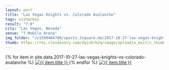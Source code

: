 ```yaml
---
layout: post
title: "Las Vegas Knights vs. Colorado Avalanche"
tags: eishockey
result: "7:0"
city: "Las Vegas, Nevada"
venue: "T-Mobile Arena"
img_folder: "/v1509484708/sports.5square.de/2017-10-27-las-vegas-knights-vs-colorado-avalanche/"
thumb: https://res.cloudinary.com/dqzz6rb2q/image/upload/a_exif/c_thumb,g_center,h_251,w_251/v1509484708/sports.5square.de/2017-10-27-las-vegas-knights-vs-colorado-avalanche/IMG_2734.jpg
---
```

<div id="videos">
{% for item in site.data.2017-10-27-las-vegas-knights-vs-colorado-avalanche %}
  <a href="#" data-src="{{ site.img_baseurl }}{{ page.img_folder }}{{ item.file }}">
      <img src="{{ site.img_baseurl }}{{ site.img_thumb }}{{ page.img_folder }}{{ item.file }}" alt="{{ item.title }}" />  
  </a>
{% endfor %}
  <a href="#" data-poster="http://res.cloudinary.com/dqzz6rb2q/video/upload/c_thumb,h_500,w_500/v1511794477/sports.5square.de/IMG_2744.jpg" data-html="#video1">
      <img src="http://res.cloudinary.com/dqzz6rb2q/video/upload/c_thumb,h_251,w_251/v1511794477/sports.5square.de/IMG_2744.jpg" alt="{{ item.title }}" />  
  </a>
</div>

<!-- Hidden video div -->
<div style="display:none;" id="video1">
    <video class="lg-video-object lg-html5" controls preload="none">
        <source src="http://res.cloudinary.com/dqzz6rb2q/video/upload/c_scale,w_800/v1511794477/sports.5square.de/IMG_2744.mp4" type="video/mp4">
         Your browser does not support HTML5 video.
    </video>
</div>
